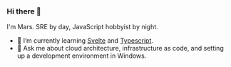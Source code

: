 ### Hi there 👋

I'm Mars. SRE by day, JavaScript hobbyist by night.

- 🌱 I’m currently learning [Svelte] and [Typescript].
- 💬 Ask me about cloud architecture, infrastructure as code, and setting up a development environment in Windows.

[svelte]: https://svelte.dev/
[typescript]: https://www.typescriptlang.org/

<!--
**amdg/amdg** is a ✨ _special_ ✨ repository because its `README.md` (this file) appears on your GitHub profile.

Here are some ideas to get you started:

- 🔭 I’m currently working on ...
- 🌱 I’m currently learning ...
- 👯 I’m looking to collaborate on ...
- 🤔 I’m looking for help with ...
- 💬 Ask me about ...
- 📫 How to reach me: ...
- 😄 Pronouns: ...
- ⚡ Fun fact: ...
-->
